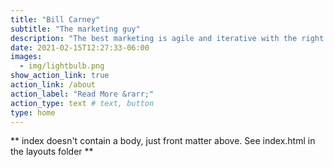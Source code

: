 ```yaml
---
title: "Bill Carney"
subtitle: "The marketing guy"
description: "The best marketing is agile and iterative with the right mix of innovative strategic thinking, creative campaign design, and data-driven decision-making."
date: 2021-02-15T12:27:33-06:00
images:
  - img/lightbulb.png
show_action_link: true
action_link: /about
action_label: "Read More &rarr;"
action_type: text # text, button
type: home
---
```


** index doesn't contain a body, just front matter above.
See index.html in the layouts folder **
